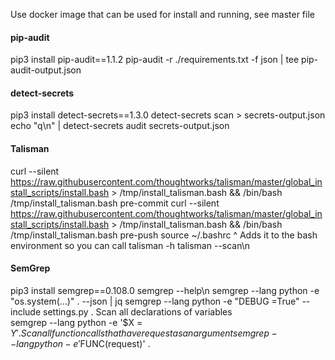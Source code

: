 Use docker image that can be used for install and running, see master file

#### pip-audit
pip3 install pip-audit==1.1.2 
pip-audit -r ./requirements.txt -f json | tee pip-audit-output.json 

#### detect-secrets
pip3 install detect-secrets==1.3.0 
detect-secrets scan > secrets-output.json 
echo "q\n" | detect-secrets audit secrets-output.json 
 
#### Talisman
curl --silent https://raw.githubusercontent.com/thoughtworks/talisman/master/global_install_scripts/install.bash > /tmp/install_talisman.bash && /bin/bash /tmp/install_talisman.bash pre-commit 
curl --silent https://raw.githubusercontent.com/thoughtworks/talisman/master/global_install_scripts/install.bash > /tmp/install_talisman.bash && /bin/bash /tmp/install_talisman.bash pre-push 
source ~/.bashrc 
^ Adds it to the bash environment so you can call talisman -h 
talisman --scan\n 

#### SemGrep
pip3 install semgrep==0.108.0
semgrep --help\n
semgrep --lang python -e "os.system(...)" . --json | jq 
semgrep --lang python -e "DEBUG =True" --include settings.py . 
Scan all declarations of variables  
semgrep --lang python -e '$X = $Y' .
Scan all function calls that have request as an argument 
semgrep --lang python -e '$FUNC(request)' . 
